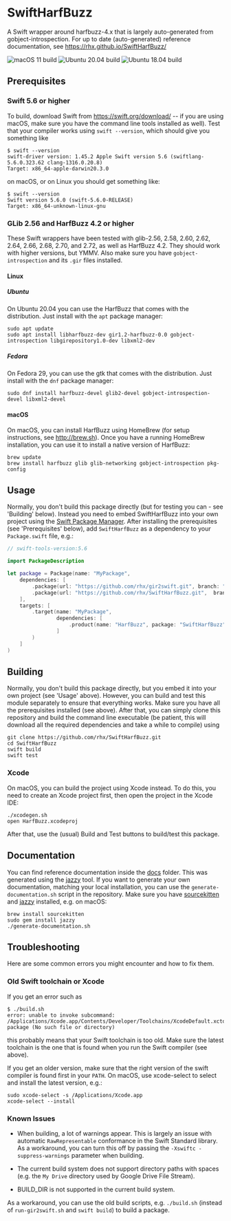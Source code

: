 # SwiftHarfBuzz

A Swift wrapper around harfbuzz-4.x that is largely auto-generated from gobject-introspection.
For up to date (auto-generated) reference documentation, see https://rhx.github.io/SwiftHarfBuzz/

![macOS 11 build](https://github.com/rhx/SwiftHarfBuzz/workflows/macOS%2012/badge.svg)
![Ubuntu 20.04 build](https://github.com/rhx/SwiftHarfBuzz/workflows/Ubuntu%2020.04/badge.svg)
![Ubuntu 18.04 build](https://github.com/rhx/SwiftHarfBuzz/workflows/Ubuntu%2018.04/badge.svg)

## Prerequisites

### Swift 5.6 or higher

To build, download Swift from https://swift.org/download/ -- if you are using macOS, make sure you have the command line tools installed as well).  Test that your compiler works using `swift --version`, which should give you something like

	$ swift --version
	swift-driver version: 1.45.2 Apple Swift version 5.6 (swiftlang-5.6.0.323.62 clang-1316.0.20.8)
    Target: x86_64-apple-darwin20.3.0

on macOS, or on Linux you should get something like:

	$ swift --version
	Swift version 5.6.0 (swift-5.6.0-RELEASE)
	Target: x86_64-unknown-linux-gnu

### GLib 2.56 and HarfBuzz 4.2 or higher

These Swift wrappers have been tested with glib-2.56, 2.58, 2.60, 2.62, 2.64, 2.66, 2.68, 2.70, and 2.72, as well as HarfBuzz 4.2.  They should work with higher versions, but YMMV.  Also make sure you have `gobject-introspection` and its `.gir` files installed.

#### Linux

##### Ubuntu

On Ubuntu 20.04 you can use the HarfBuzz that comes with the distribution.  Just install with the `apt` package manager:

	sudo apt update
	sudo apt install libharfbuzz-dev gir1.2-harfbuzz-0.0 gobject-introspection libgirepository1.0-dev libxml2-dev

##### Fedora

On Fedora 29, you can use the gtk that comes with the distribution.  Just install with the `dnf` package manager:

	sudo dnf install harfbuzz-devel glib2-devel gobject-introspection-devel libxml2-devel

#### macOS

On macOS, you can install HarfBuzz using HomeBrew (for setup instructions, see http://brew.sh).  Once you have a running HomeBrew installation, you can use it to install a native version of HarfBuzz:

	brew update
	brew install harfbuzz glib glib-networking gobject-introspection pkg-config

## Usage

Normally, you don't build this package directly (but for testing you can - see 'Building' below). Instead you need to embed SwiftHarfBuzz into your own project using the [Swift Package Manager](https://swift.org/package-manager/).  After installing the prerequisites (see 'Prerequisites' below), add `SwiftHarfBuzz` as a dependency to your `Package.swift` file, e.g.:

```Swift
// swift-tools-version:5.6

import PackageDescription

let package = Package(name: "MyPackage",
    dependencies: [
        .package(url: "https://github.com/rhx/gir2swift.git", branch: "main"),
        .package(url: "https://github.com/rhx/SwiftHarfBuzz.git",  branch: "main"),
    ],
    targets: [
        .target(name: "MyPackage",
                dependencies: [
                    .product(name: "HarfBuzz", package: "SwiftHarfBuzz")
                ]
        )
    ]
)
```

## Building

Normally, you don't build this package directly, but you embed it into your own project (see 'Usage' above).  However, you can build and test this module separately to ensure that everything works.  Make sure you have all the prerequisites installed (see above).  After that, you can simply clone this repository and build the command line executable (be patient, this will download all the required dependencies and take a while to compile) using

	git clone https://github.com/rhx/SwiftHarfBuzz.git
	cd SwiftHarfBuzz
    swift build
    swift test

### Xcode

On macOS, you can build the project using Xcode instead.  To do this, you need to create an Xcode project first, then open the project in the Xcode IDE:

	./xcodegen.sh
	open HarfBuzz.xcodeproj

After that, use the (usual) Build and Test buttons to build/test this package.

## Documentation

You can find reference documentation inside the [docs](https://rhx.github.io/SwiftGLib/) folder.
This was generated using the [jazzy](https://github.com/realm/jazzy) tool.
If you want to generate your own documentation, matching your local installation,
you can use the `generate-documentation.sh` script in the repository.
Make sure you have [sourcekitten](https://github.com/jpsim/SourceKitten) and [jazzy](https://github.com/realm/jazzy) installed, e.g. on macOS:

	brew install sourcekitten
	sudo gem install jazzy
	./generate-documentation.sh


## Troubleshooting

Here are some common errors you might encounter and how to fix them.

### Old Swift toolchain or Xcode

If you get an error such as

	$ ./build.sh 
	error: unable to invoke subcommand: /Applications/Xcode.app/Contents/Developer/Toolchains/XcodeDefault.xctoolchain/usr/bin/swift-package (No such file or directory)
	
this probably means that your Swift toolchain is too old.  Make sure the latest toolchain is the one that is found when you run the Swift compiler (see above).

  If you get an older version, make sure that the right version of the swift compiler is found first in your `PATH`.  On macOS, use xcode-select to select and install the latest version, e.g.:

	sudo xcode-select -s /Applications/Xcode.app
	xcode-select --install

### Known Issues

 * When building, a lot of warnings appear.  This is largely an issue with automatic `RawRepresentable` conformance in the Swift Standard library.  As a workaround, you can turn this off by passing the `-Xswiftc -suppress-warnings` parameter when building.
 
 * The current build system does not support directory paths with spaces (e.g. the `My Drive` directory used by Google Drive File Stream).
 * BUILD_DIR is not supported in the current build system.
 
As a workaround, you can use the old build scripts, e.g. `./build.sh` (instead of `run-gir2swift.sh` and `swift build`) to build a package.

